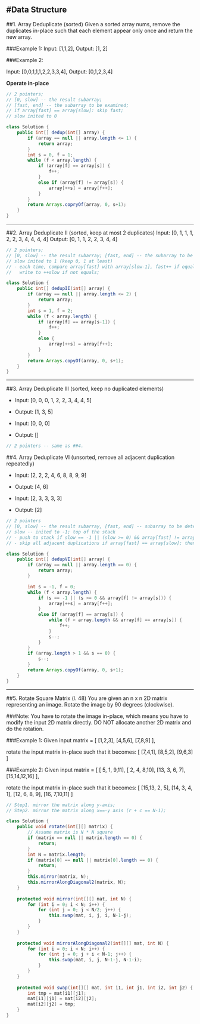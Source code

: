 #Data Structure
---

##1. Array Deduplicate (sorted)
Given a sorted array nums, remove the duplicates in-place such that each element appear only once and return the new array.

###Example 1:
Input: [1,1,2],
Output: [1, 2]

###Example 2:

Input: [0,0,1,1,1,2,2,3,3,4],
Output: [0,1,2,3,4]

**Operate in-place**

```java
// 2 pointers;
// [0, slow] -- the result subarray;
// [fast, end] -- the subarray to be examined;
// if array[fast] == array[slow]: skip fast;
// slow inited to 0

class Solution {
    public int[] dedup(int[] array) {
        if (array == null || array.length <= 1) {
            return array;
        }
        int s = 0, f = 1;
        while (f < array.length) {
            if (array[f] == array[s]) {
                f++;
            }
            else if (array[f] != array[s]) {
                array[++s] = array[f++];
            }
        }
        return Arrays.copryOf(array, 0, s+1);
    }
}

```
---

##2. Array Deduplicate II (sorted, keep at most 2 duplicates)
Input: [0, 1, 1, 1, 2, 2, 3, 4, 4, 4, 4]
Output: [0, 1, 1, 2, 2, 3, 4, 4]

```java
// 2 pointers;
// [0, slow] -- the result subarray; [fast, end] -- the subarray to be detected;
// slow inited to 1 (keep 0, 1 at least)
// - each time, compare array[fast] with array[slow-1], fast++ if equals;
//   write to ++slow if not equals;

class Solution {
    public int[] dedupII(int[] array) {
        if (array == null || array.length <= 2) {
            return array;
        }
        int s = 1, f = 2;
        while (f < array.length) {
            if (array[f] == array[s-1]) {
                f++;
            }
            else {
                array[++s] = array[f++];
            }
        }
        return Arrays.copyOf(array, 0, s+1);
    }
}

```
---

##3. Array Deduplicate III (sorted, keep no duplicated elements)
- Input: [0, 0, 0, 1, 2, 2, 3, 4, 4, 5]
- Output: [1, 3, 5]

- Input: [0, 0, 0]
- Output: []

```java
// 2 pointers -- same as ##4.

```


##4. Array Deduplicate VI (unsorted, remove all adjacent duplication repeatedly)
- Input: [2, 2, 2, 4, 6, 8, 8, 9, 9]
- Output: [4, 6]

- Input: [2, 3, 3, 3, 3]
- Output: [2]

```java
// 2 pointers
// [0, slow] -- the result subarray, [fast, end] -- subarray to be detected
// slow -- inited to -1; top of the stack
// - push to stack if slow == -1 || (slow >= 0) && array[fast] != array[slow]
// - skip all adjacent duplications if array[fast] == array[slow]; then slow-- --> pop top;

class Solution {
    public int[] dedupVI(int[] array) {
        if (array == null || array.length == 0) {
            return array;
        }

        int s = -1, f = 0;
        while (f < array.length) {
            if (s == -1 || (s >= 0 && array[f] != array[s])) {
                array[++s] = array[f++];
            }
            else if (array[f] == array[s]) {
                while (f < array.length && array[f] == array[s]) {
                    f++;
                }
                s--;
            }
        }
        if (array.length > 1 && s == 0) {
            s--;
        }
        return Arrays.copyOf(array, 0, s+1);
    }
}

```
---

##5. Rotate Square Matrix (l. 48)
You are given an n x n 2D matrix representing an image.
Rotate the image by 90 degrees (clockwise).

###Note:
You have to rotate the image in-place, which means you have to modify the input 2D matrix directly. DO NOT allocate another 2D matrix and do the rotation.

###Example 1:
Given input matrix = 
[
  [1,2,3],
  [4,5,6],
  [7,8,9]
],

rotate the input matrix in-place such that it becomes:
[
  [7,4,1],
  [8,5,2],
  [9,6,3]
]

###Example 2:
Given input matrix =
[
  [ 5, 1, 9,11],
  [ 2, 4, 8,10],
  [13, 3, 6, 7],
  [15,14,12,16]
], 

rotate the input matrix in-place such that it becomes:
[
  [15,13, 2, 5],
  [14, 3, 4, 1],
  [12, 6, 8, 9],
  [16, 7,10,11]
]

```java
// Step1. mirror the matrix along y-axis;
// Step2. mirror the matrix along x==-y axis (r + c == N-1);

class Solution {
    public void rotate(int[][] matrix) {
        // Assume matrix is N * N square
        if (matrix == null || matrix.length == 0) {
            return;
        }
        int N = matrix.length;
        if (matrix[0] == null || matrix[0].length == 0) {
            return;
        }
        this.mirror(matrix, N);
        this.mirrorAlongDiagonal2(matrix, N);
    }
    
    protected void mirror(int[][] mat, int N) {
        for (int i = 0; i < N; i++) {
            for (int j = 0; j < N/2; j++) {
                this.swap(mat, i, j, i, N-1-j);
            }
        }
    }
    
    protected void mirrorAlongDiagonal2(int[][] mat, int N) {
        for (int i = 0; i < N; i++) {
            for (int j = 0; j + i < N-1; j++) {
                this.swap(mat, i, j, N-1-j, N-1-i);
            }
        }
    }
    
    protected void swap(int[][] mat, int i1, int j1, int i2, int j2) {
        int tmp = mat[i1][j1];
        mat[i1][j1] = mat[i2][j2];
        mat[i2][j2] = tmp;
    }
}

```